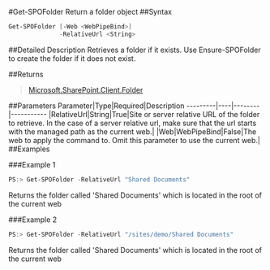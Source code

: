 #Get-SPOFolder
Return a folder object
##Syntax
```powershell
Get-SPOFolder [-Web <WebPipeBind>]
              -RelativeUrl <String>
```


##Detailed Description
Retrieves a folder if it exists. Use Ensure-SPOFolder to create the folder if it does not exist.

##Returns
>[Microsoft.SharePoint.Client.Folder](https://msdn.microsoft.com/en-us/library/microsoft.sharepoint.client.file.aspx)

##Parameters
Parameter|Type|Required|Description
---------|----|--------|-----------
|RelativeUrl|String|True|Site or server relative URL of the folder to retrieve. In the case of a server relative url, make sure that the url starts with the managed path as the current web.|
|Web|WebPipeBind|False|The web to apply the command to. Omit this parameter to use the current web.|
##Examples

###Example 1
```powershell
PS:> Get-SPOFolder -RelativeUrl "Shared Documents"
```
Returns the folder called 'Shared Documents' which is located in the root of the current web

###Example 2
```powershell
PS:> Get-SPOFolder -RelativeUrl "/sites/demo/Shared Documents"
```
Returns the folder called 'Shared Documents' which is located in the root of the current web
